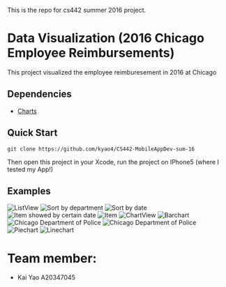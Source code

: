 This is the repo for cs442 summer 2016 project.


# Data Visualization (2016 Chicago Employee Reimbursements)

This project visualized the employee reimburesement in 2016 at Chicago

## Dependencies

* [Charts](https://github.com/danielgindi/Charts)


## Quick Start
```
git clone https://github.com/kyao4/CS442-MobileAppDev-sum-16
```
Then open this project in your Xcode, run the project on IPhone5 (where I tested my App!)

## Examples

![ListView](https://github.com/kyao4/CS442-MobileAppDev-sum-16/image/1.png)
![Sort by department](https://github.com/kyao4/CS442-MobileAppDev-sum-16/image/2.png)
![Sort by date](https://github.com/kyao4/CS442-MobileAppDev-sum-16/image/3.png)
![Item showed by certain date](https://github.com/kyao4/CS442-MobileAppDev-sum-16/image/4.png)
![Item](https://github.com/kyao4/CS442-MobileAppDev-sum-16/image/5.png)
![ChartView](https://github.com/kyao4/CS442-MobileAppDev-sum-16/image/6.png)
![Barchart](https://github.com/kyao4/CS442-MobileAppDev-sum-16/image/7.png)
![Chicago Department of Police](https://github.com/kyao4/CS442-MobileAppDev-sum-16/image/8.png)
![Chicago Department of Police](https://github.com/kyao4/CS442-MobileAppDev-sum-16/image/9.png)
![Piechart](https://github.com/kyao4/CS442-MobileAppDev-sum-16/image/10.png)
![Linechart](https://github.com/kyao4/CS442-MobileAppDev-sum-16/image/11.png)

# Team member:
* Kai Yao A20347045
